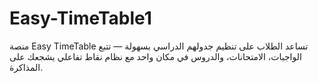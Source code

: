 # Easy-TimeTable1
منصة Easy TimeTable تساعد الطلاب على تنظيم جدولهم الدراسي بسهولة — تتبع الواجبات، الامتحانات، والدروس في مكان واحد مع نظام نقاط تفاعلي يشجعك على المذاكرة.
